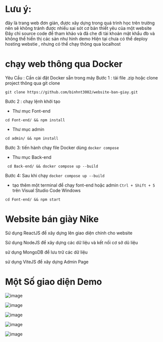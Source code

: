 # Lưu ý:
đây là trang web đơn giản, được xây dựng trong quá trình học trên trường nên sẽ không tránh được nhiều sai sót cơ bản thiết yêu của một website
Đây chỉ source code để tham khảo và đã che đi tài khoản mật khẩu đb và không thể hiển thị các sản như hình demo
Hiện tại chưa có thể deploy hosting webstie , nhưng có thể chạy thông qua localhost

# chạy web thông qua Docker
Yêu Cầu : Cần cài đặt Docker sẵn trong máy
Bước 1 : tải file .zip hoặc clone project thông qua git clone
```
git clone https://github.com/binhnt3002/website-ban-giay.git
```
Bước 2 : chạy lệnh khởi tạo

- Thư mục Font-end
```
cd Font-end/ && npm install 
```
- Thư mục admin
```
cd admin/ && npm install 
```
Bước 3: tiến hành chạy file Docker dùng ```docker compose```

- Thu mục Back-end
```
 cd Back-end/ && docker compose up --build
```
Bước 4: Sau khi chạy ```docker compose up --build ```
- tạo thêm một terminal để chạy font-end hoặc admin ```Ctrl + Shift + 5``` trên Visual Studio Code Windows
```
cd Font-end/ && npm start
```

# Website bán giày Nike

Sử dụng ReactJS để xây dựng lên giao diện chính cho website

Sử dụng NodeJS để xây dựng các dữ liệu và kết nối cơ sở dũ liệu

sử dụng MongoDB để lưu trữ các dữ liệu

sử dụng ViteJS để xây dựng Admin Page

# Một Số giao diện Demo

![image](https://github.com/binhnt3002/website-shoes-Nike/assets/110091348/b850a3d1-8927-42e5-86d5-0b76c36bffcd)

![image](https://github.com/binhnt3002/website-shoes-Nike/assets/110091348/23fdd4b6-da0e-40e1-996d-d2bebf6ac230)

![image](https://github.com/binhnt3002/website-shoes-Nike/assets/110091348/00f2e84f-b244-4f0d-a0e7-14c2d59e27d3)

![image](https://github.com/binhnt3002/website-shoes-Nike/assets/110091348/058251d9-4eae-41a3-91f8-cb5498618412)

![image](https://github.com/binhnt3002/website-ban-giay/assets/110091348/82b7dab9-a7cb-4e34-bf02-f3c5a5ae795e)

